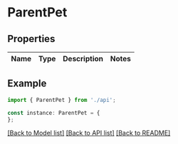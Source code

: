 # ParentPet


## Properties

Name | Type | Description | Notes
------------ | ------------- | ------------- | -------------

## Example

```typescript
import { ParentPet } from './api';

const instance: ParentPet = {
};
```

[[Back to Model list]](../README.md#documentation-for-models) [[Back to API list]](../README.md#documentation-for-api-endpoints) [[Back to README]](../README.md)
